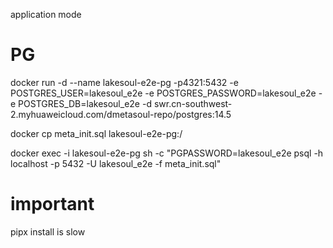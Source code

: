 application mode

# PG

docker run -d --name lakesoul-e2e-pg -p4321:5432 -e POSTGRES_USER=lakesoul_e2e -e POSTGRES_PASSWORD=lakesoul_e2e -e POSTGRES_DB=lakesoul_e2e -d swr.cn-southwest-2.myhuaweicloud.com/dmetasoul-repo/postgres:14.5 

docker cp meta_init.sql lakesoul-e2e-pg:/ 

docker exec -i lakesoul-e2e-pg sh -c "PGPASSWORD=lakesoul_e2e psql -h localhost -p 5432 -U lakesoul_e2e -f meta_init.sql"

# important
pipx install is slow
